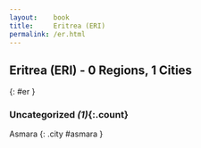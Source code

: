 ```yaml
---
layout:    book
title:     Eritrea (ERI)
permalink: /er.html
---
```


## Eritrea (ERI) - 0 Regions, 1 Cities
{: #er }





### Uncategorized _(1)_{:.count}


Asmara  {: .city #asmara } <br>


 
